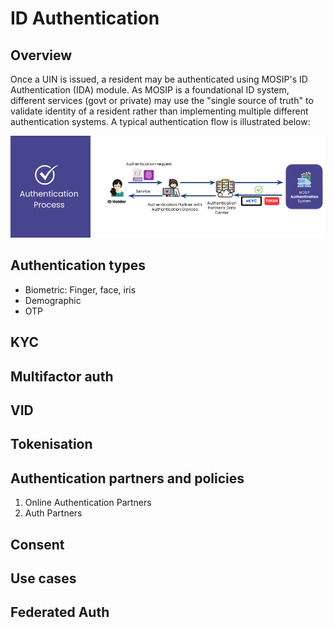 # ID Authentication

## Overview
Once a UIN is issued, a resident may be authenticated using MOSIP's ID Authentication (IDA) module. As MOSIP is a foundational ID system, different services (govt or private) may use the "single source of truth" to validate identity of a resident rather than implementing multiple different authentication systems.  A typical authentication flow is illustrated below:

![](_images/ida-process.png)

## Authentication types
* Biometric: Finger, face, iris
* Demographic
* OTP

## KYC

## Multifactor auth

## VID

## Tokenisation 

## Authentication partners and policies
1. Online Authentication Partners
1. Auth Partners

## Consent

## Use cases

## Federated Auth




